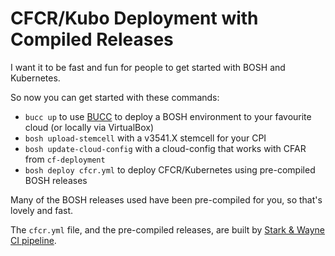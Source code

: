 # CFCR/Kubo Deployment with Compiled Releases

I want it to be fast and fun for people to get started with BOSH and Kubernetes. 

So now you can get started with these commands:

* `bucc up` to use [BUCC](https://github.com/starkandwayne/bucc) to deploy a BOSH environment to your favourite cloud (or locally via VirtualBox)
* `bosh upload-stemcell` with a v3541.X stemcell for your CPI
* `bosh update-cloud-config` with a cloud-config that works with CFAR from `cf-deployment`
* `bosh deploy cfcr.yml` to deploy CFCR/Kubernetes using pre-compiled BOSH releases

Many of the BOSH releases used have been pre-compiled for you, so that's lovely and fast.

The `cfcr.yml` file, and the pre-compiled releases, are built by [Stark & Wayne CI pipeline](https://ci2.starkandwayne.com/teams/cfcommunity/pipelines/cfcr-compiled-deployment).